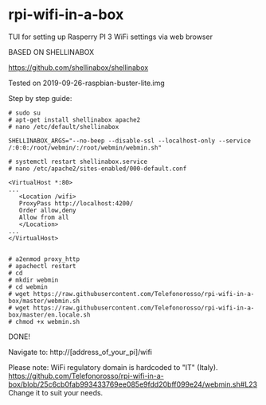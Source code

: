 # rpi-wifi-in-a-box
TUI for setting up Rasperry PI 3 WiFi settings via web browser

BASED ON SHELLINABOX

https://github.com/shellinabox/shellinabox

Tested on 2019-09-26-raspbian-buster-lite.img

Step by step guide:
```
# sudo su
# apt-get install shellinabox apache2
# nano /etc/default/shellinabox

SHELLINABOX_ARGS="--no-beep --disable-ssl --localhost-only --service /:0:0:/root/webmin/:/root/webmin/webmin.sh"

# systemctl restart shellinabox.service
# nano /etc/apache2/sites-enabled/000-default.conf

<VirtualHost *:80>
...
   <Location /wifi>
   ProxyPass http://localhost:4200/
   Order allow,deny
   Allow from all
   </Location>
...
</VirtualHost>


# a2enmod proxy_http
# apachectl restart
# cd
# mkdir webmin
# cd webmin
# wget https://raw.githubusercontent.com/Telefonorosso/rpi-wifi-in-a-box/master/webmin.sh
# wget https://raw.githubusercontent.com/Telefonorosso/rpi-wifi-in-a-box/master/en.locale.sh
# chmod +x webmin.sh
```


DONE!

Navigate to: http://[address_of_your_pi]/wifi


Please note:
WiFi regulatory domain is hardcoded to "IT" (Italy).
https://github.com/Telefonorosso/rpi-wifi-in-a-box/blob/25c6cb0fab993433769ee085e9fdd20bff099e24/webmin.sh#L23
Change it to suit your needs.

